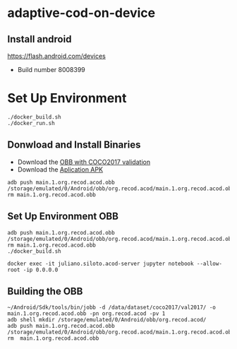# adaptive-cod-on-device

## Install android
https://flash.android.com/devices
- Build number 8008399

# Set Up Environment 
```shell
./docker_build.sh
./docker_run.sh
```
## Donwload and Install Binaries
- Download the [OBB with COCO2017 validation](https://drive.google.com/file/d/1UkIqdwCDif_jv22q1w2xpago44yAcOH6/view?usp=sharing)
- Download the [Aplication APK]()

```shell
adb push main.1.org.recod.acod.obb /storage/emulated/0/Android/obb/org.recod.acod/main.1.org.recod.acod.obb
rm main.1.org.recod.acod.obb
```

## Set Up Environment OBB
```shell
adb push main.1.org.recod.acod.obb /storage/emulated/0/Android/obb/org.recod.acod/main.1.org.recod.acod.obb
rm main.1.org.recod.acod.obb
./docker_build.sh
```



```shell
docker exec -it juliano.siloto.acod-server jupyter notebook --allow-root -ip 0.0.0.0
```



## Building the OBB
```shell
~/Android/Sdk/tools/bin/jobb -d /data/dataset/coco2017/val2017/ -o main.1.org.recod.acod.obb -pn org.recod.acod -pv 1
adb shell mkdir /storage/emulated/0/Android/obb/org.recod.acod/
adb push main.1.org.recod.acod.obb /storage/emulated/0/Android/obb/org.recod.acod/main.1.org.recod.acod.obb
rm  main.1.org.recod.acod.obb
```